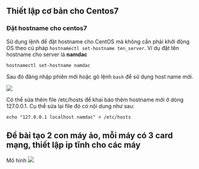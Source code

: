 ## Thiết lập cơ bản cho Centos7
### Đặt hostname cho centos7
Sử dụng lệnh để đặt hostname cho CentOS mà không cần phải khởi động OS theo cú pháp `hostnamectl set-hostname ten_server`. Ví dụ đặt tên hostname cho server là **namdac**

`hostnamectl set-hostname namdac`

Sau đó đăng nhập phiên mới hoặc gõ lệnh `bash` để sử dụng host name mới.

<img src="https://imgur.com/seIwPGC.png">

Có thể sửa thêm file /etc/hosts để khai báo thêm hostname mới ở dòng 127.0.0.1. Cụ thể sửa lại file đó có nội dung như sau:

`echo "127.0.0.1 localhost namdac" > /etc/hosts`

## Đề bài tạo 2 con máy ảo, mỗi máy có 3 card mạng, thiết lập ip tĩnh cho các máy

Mô hình 
<img src="https://drive.google.com/open?id=1FdPRJcAl9piSqdKm3LhXz0SesNBBst8j.png">

